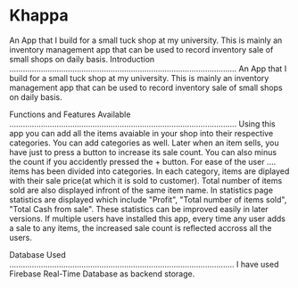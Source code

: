 # Khappa
 An App that I build for a small tuck shop at my university. This is mainly an inventory management app that can be used to record inventory sale of small shops on daily basis.
Introduction ..................................................................................................... An App that I build for a small tuck shop at my university. This is mainly an inventory management app that can be used to record inventory sale of small shops on daily basis.

Functions and Features Available ..................................................................................................... Using this app you can add all the items avaiable in your shop into their respective categories. You can add categories as well. Later when an item sells, you have just to press a button to increase its sale count. You can also minus the count if you accidently pressed the + button. For ease of the user .... items has been divided into categories. In each category, items are diplayed with their sale price(at which it is sold to customer). Total number of items sold are also displayed infront of the same item name. In statistics page statistics are displayed which include "Profit", "Total number of items sold", "Total Cash from sale". These statistics can be improved easily in later versions. If multiple users have installed this app, every time any user adds a sale to any items, the increased sale count is reflected accross all the users.

Database Used .................................................................................................... I have used Firebase Real-Time Database as backend storage.

